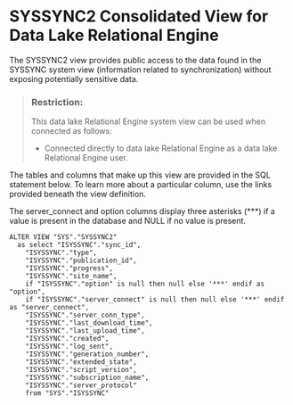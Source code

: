 <!-- loio3bea56376c5f1014a904b578fa72d551 -->

# SYSSYNC2 Consolidated View for Data Lake Relational Engine

The SYSSYNC2 view provides public access to the data found in the SYSSYNC system view \(information related to synchronization\) without exposing potentially sensitive data.



> ### Restriction:  
> This data lake Relational Engine system view can be used when connected as follows:
> 
> -   Connected directly to data lake Relational Engine as a data lake Relational Engine user.



The tables and columns that make up this view are provided in the SQL statement below. To learn more about a particular column, use the links provided beneath the view definition.

The server\_connect and option columns display three asterisks \(\*\*\*\) if a value is present in the database and NULL if no value is present.

```
ALTER VIEW "SYS"."SYSSYNC2"
  as select "ISYSSYNC"."sync_id",
    "ISYSSYNC"."type",
    "ISYSSYNC"."publication_id",
    "ISYSSYNC"."progress",
    "ISYSSYNC"."site_name",
    if "ISYSSYNC"."option" is null then null else '***' endif as "option",
    if "ISYSSYNC"."server_connect" is null then null else '***' endif as "server_connect",
    "ISYSSYNC"."server_conn_type",
    "ISYSSYNC"."last_download_time",
    "ISYSSYNC"."last_upload_time",
    "ISYSSYNC"."created",
    "ISYSSYNC"."log_sent",
    "ISYSSYNC"."generation_number",
    "ISYSSYNC"."extended_state",
    "ISYSSYNC"."script_version",
    "ISYSSYNC"."subscription_name",
    "ISYSSYNC"."server_protocol"
    from "SYS"."ISYSSYNC"
```

